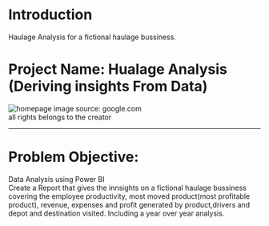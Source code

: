 # Introduction
Haulage Analysis for a fictional haulage bussiness.


# Project Name: Hualage Analysis (Deriving insights From Data)
![homepage](https://user-images.githubusercontent.com/92920156/194767939-de70c762-1380-4633-9b3a-4271b7950b81.jpg)
image source: google.com <br>
all rights belongs to the creator

---
# Problem Objective:   
Data Analysis using Power BI <br>
Create a Report that gives the innsights on a fictional haulage bussiness covering the employee productivity, most moved product(most profitable product), revenue, expenses and profit generated by product,drivers and depot and destination visited. 
Including a year over year analysis.
